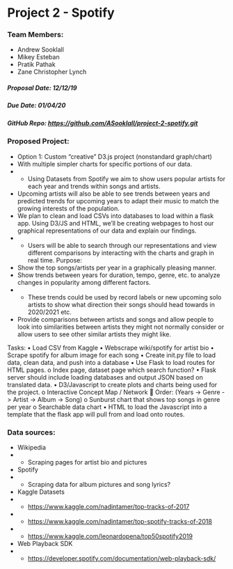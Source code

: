 # Project 2 - Spotify
### Team Members:
* Andrew Sooklall
* Mikey Esteban
* Pratik Pathak
* Zane Christopher Lynch
##### Proposal Date: 12/12/19
##### Due Date: 01/04/20
##### GitHub Repo: https://github.com/ASooklall/project-2-spotify.git
### Proposed Project:
* Option 1: Custom “creative” D3.js project (nonstandard graph/chart)
* With multiple simpler charts for specific portions of our data.
* * Using Datasets from Spotify we aim to show users popular artists for each year and trends within songs and artists.
* Upcoming artists will also be able to see trends between years and predicted trends for upcoming years to adapt their music to match the growing interests of the population.
* We plan to clean and load CSVs into databases to load within a flask app. Using D3/JS and HTML, we’ll be creating webpages to host our graphical representations of our data and explain our findings.
* * Users will be able to search through our representations and view different comparisons by interacting with the charts and graph in real time.
Purpose:
* Show the top songs/artists per year in a graphically pleasing manner.
* Show trends between years for duration, tempo, genre, etc. to analyze changes in popularity among different factors.
* * These trends could be used by record labels or new upcoming solo artists to show what direction their songs should head towards in 2020/2021 etc.
* Provide comparisons between artists and songs and allow people to look into similarities between artists they might not normally consider or allow users to see other similar artists they might like.

Tasks:
•	Load CSV from Kaggle
•	Webscrape wiki/spotify for artist bio
•	Scrape spotify for album image for each song
•	Create init.py file to load data, clean data, and push into a database
•	Use Flask to load routes for HTML pages.
o	Index page, dataset page which search function?
•	Flask server should include loading databases and output JSON based on translated data.
•	D3/Javascript to create plots and charts being used for the project. 
o	Interactive Concept Map / Network
	Order: (Years -> Genre -> Artist -> Album -> Song)
o	Sunburst chart that shows top songs in genre per year
o	Searchable data chart
•	HTML to load the Javascript into a template that the flask app will pull from and load onto routes.
### Data sources:
* Wikipedia
* * Scraping pages for artist bio and pictures
* Spotify
* * Scraping data for album pictures and song lyrics?
* Kaggle Datasets
* * https://www.kaggle.com/nadintamer/top-tracks-of-2017
* * https://www.kaggle.com/nadintamer/top-spotify-tracks-of-2018
* * https://www.kaggle.com/leonardopena/top50spotify2019
* Web Playback SDK
* * https://developer.spotify.com/documentation/web-playback-sdk/
